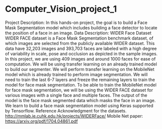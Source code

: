 # Computer_Vision_project_1
Project Description:
In this hands-on project, the goal is to build a Face Mask Segmentation model which includes building a face detector to locate the position of a face in an image.
Data Description:
WIDER Face Dataset
WIDER FACE dataset is a Face Mask Segmentation benchmark dataset, of which images are selected from the publicly available WIDER dataset. This data have 32,203 images and 393,703 faces are labeled with a high degree of variability in scale, pose and occlusion as depicted in the sample images.
In this project, we are using 409 images and around 1000 faces for ease of computation.
We will be using transfer learning on an already trained model to build our segmenter. We will perform transfer learning on the MobileNet model which is already trained to perform image segmentation. We will need to train the last 6-7 layers and freeze the remaining layers to train the model for face mask segmentation. To be able to train the MobileNet model for face mask segmentation, we will be using the WIDER FACE dataset for various images with a single face and multiple faces. The output of the model is the face mask segmented data which masks the face in an image. We learn to build a face mask segmentation model using Keras supported by Tensorflow.
Reference
Acknowledgment for the datasets. http://mmlab.ie.cuhk.edu.hk/projects/WIDERFace/
Mobile Net paper: https://arxiv.org/pdf/1704.04861.pdf
